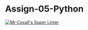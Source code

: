 # Assign-05-Python
[![Mr Coxall's Super Linter](https://github.com/ICS3U-Programming-FrankFW/Assign-05-Python/workflows/Mr%20Coxall's%20Super%20Linter/badge.svg)](https://github.com/ICS3U-Programming-FrankFW/Assign-05-Python/actions/)

